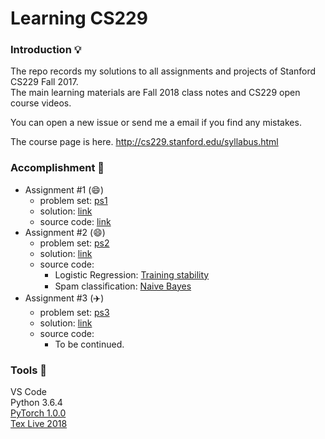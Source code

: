 # Learning CS229

### Introduction 💡
The repo records my solutions to all assignments and projects of Stanford CS229 Fall 2017. <br>
The main learning materials are Fall 2018 class notes and CS229 open course videos.

You can open a new issue or send me a email if you find any mistakes.

The course page is here. http://cs229.stanford.edu/syllabus.html

### Accomplishment 🎈 
- Assignment #1 (😄)
  - problem set: [ps1](https://github.com/LFhase/CS229/blob/master/Assignments/Assignment1/ps1.pdf)
  - solution: [link](https://github.com/LFhase/CS229/blob/master/Assignments/Assignment1/assig1.pdf)
  - source code: [link](https://github.com/LFhase/CS229/blob/master/Assignments/Assignment1/assig1.py)
- Assignment #2 (😄)
  - problem set: [ps2](https://github.com/LFhase/CS229/blob/master/Assignments/Assignment2/ps2.pdf)
  - solution: [link](https://github.com/LFhase/CS229/blob/master/Assignments/Assignment2/assignment2.pdf)
  - source code: 
    - Logistic Regression: [Training stability](https://github.com/LFhase/CS229/blob/master/Assignments/Assignment2/Q1/lr_debug.py)
    -  Spam classiﬁcation: [Naive Bayes](https://github.com/LFhase/CS229/blob/master/Assignments/Assignment2/Q6/nb.py)
- Assignment #3 (✈️)
  - problem set: [ps3](https://github.com/LFhase/CS229/blob/master/Assignments/Assignment3/ps3.pdf)
  - solution: [link](https://github.com/LFhase/CS229/blob/master/Assignments/Assignment3/assignment3.pdf)
  - source code: 
    - To be continued.

### Tools 🔨
VS Code <br>
Python 3.6.4 <br>
[PyTorch 1.0.0](https://pytorch.org) <br>
[Tex Live 2018](http://www.tug.org/texlive/windows.html)
